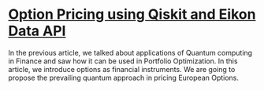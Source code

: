 # [Option Pricing using Qiskit and Eikon Data API](https://developers.refinitiv.com/en/article-catalog/article/option-pricing-using-qiskit-and-eikon-data-api)

In the previous article, we talked about applications of Quantum computing in Finance and saw how it can be used in Portfolio Optimization. In this article, we introduce options as financial instruments. We are going to propose the prevailing quantum approach in pricing European Options.



